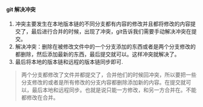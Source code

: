 #### git 解决冲突
1. 冲突主要发生在本地版本链的不同分支都有内容的修改并且都将修改的内容提交了，最后进行合并的时候，出现了冲突，git告诉我们需要手动解决冲突在提交。
2. 解决冲突：删除在被修改文件中的一个分支添加的东西或者是两个分支修改的都删除，然后添加最新的东西，最后提交就可以。这样冲突就解决了。
3. 最后将本地的版本链和远程的版本链同步即可.
> 两个分支都修改了文件并都提交了，合并他们的时候回冲突，所以要把一些分支修改的或者是所有修改的分支内容都删除添加新的内容。在提交就可以，最后本地和远程同步。也就是说只能一方修改，和另一方合并在。不能都修改在合并。